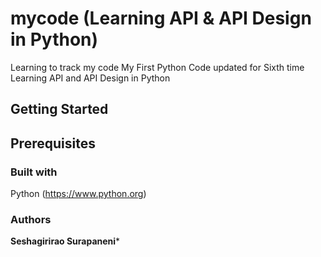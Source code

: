 # mycode (Learning API & API Design in Python)
Learning to track my code
My First Python Code updated for Sixth  time
Learning API and API Design in Python
## Getting Started
## Prerequisites
### Built with 
Python (https://www.python.org)
### Authors
**Seshagirirao Surapaneni***

